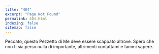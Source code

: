```yaml
---
title: "404"
excerpt: "Page Not Found"
permalink: 404.html
indexing: false
sitemap: false
---
```


Peccato, questo Pezzetto di Me deve essere scappato altrove.
Spero che non ti sia perso nulla di importante, altrimenti contattami e fammi sapere.
